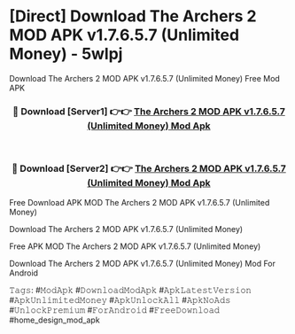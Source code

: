 # [Direct] Download The Archers 2 MOD APK v1.7.6.5.7 (Unlimited Money) - 5wlpj
Download The Archers 2 MOD APK v1.7.6.5.7 (Unlimited Money) Free Mod APK

<div align="center">
<h3>🔴 Download [Server1] 👉👉 <a href="https://apk-comot.site?title=The_Archers_2_MOD_APK_v1.7.6.5.7_(Unlimited_Money)">The Archers 2 MOD APK v1.7.6.5.7 (Unlimited Money) Mod Apk</a></h3><br>

<h3>🔴 Download [Server2] 👉👉 <a href="https://apk-comot.site?title=The_Archers_2_MOD_APK_v1.7.6.5.7_(Unlimited_Money)">The Archers 2 MOD APK v1.7.6.5.7 (Unlimited Money) Mod Apk</a></h3>
</div>


Free Download APK MOD The Archers 2 MOD APK v1.7.6.5.7 (Unlimited Money)

Download The Archers 2 MOD APK v1.7.6.5.7 (Unlimited Money) 

Free APK MOD The Archers 2 MOD APK v1.7.6.5.7 (Unlimited Money) 

Download The Archers 2 MOD APK v1.7.6.5.7 (Unlimited Money) Mod For Android

𝚃𝚊𝚐𝚜: #𝙼𝚘𝚍𝙰𝚙𝚔 #𝙳𝚘𝚠𝚗𝚕𝚘𝚊𝚍𝙼𝚘𝚍𝙰𝚙𝚔 #𝙰𝚙𝚔𝙻𝚊𝚝𝚎𝚜𝚝𝚅𝚎𝚛𝚜𝚒𝚘𝚗 #𝙰𝚙𝚔𝚄𝚗𝚕𝚒𝚖𝚒𝚝𝚎𝚍𝙼𝚘𝚗𝚎𝚢 #𝙰𝚙𝚔𝚄𝚗𝚕𝚘𝚌𝚔𝙰𝚕𝚕 #𝙰𝚙𝚔𝙽𝚘𝙰𝚍𝚜 #𝚄𝚗𝚕𝚘𝚌𝚔𝙿𝚛𝚎𝚖𝚒𝚞𝚖 #𝙵𝚘𝚛𝙰𝚗𝚍𝚛𝚘𝚒𝚍 #𝙵𝚛𝚎𝚎𝙳𝚘𝚠𝚗𝚕𝚘𝚊𝚍 #home_design_mod_apk